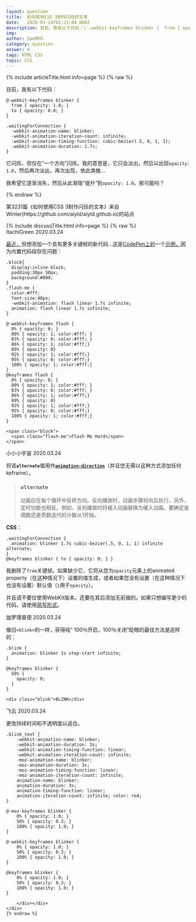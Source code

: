 ```yaml
---
layout: question
title:  如何使用CSS 3制作闪烁的文本
date:   2020-03-24T02:21:04.000Z
description: 目前，我有以下代码：\`-webkit-keyframes blinker {  from { opacity  1.0; }  to { opac...
img: 
author: Sam神乐
category: question
answer: 4
tags: HTML CSS
topic: CSS
---
```

<div class="article-root">
  <div class="article">
    {% include articleTitle.html info=page %}
    {% raw %}
    <div class="article-content"><p><font style="vertical-align: inherit;"><font style="vertical-align: inherit;">目前，我有以下代码：</font></font></p>

<pre><code>@-webkit-keyframes blinker {<font></font>
  from { opacity: 1.0; }<font></font>
  to { opacity: 0.0; }<font></font>
}<font></font>
<font></font>
.waitingForConnection {<font></font>
  -webkit-animation-name: blinker;<font></font>
  -webkit-animation-iteration-count: infinite;<font></font>
  -webkit-animation-timing-function: cubic-bezier(.5, 0, 1, 1);<font></font>
  -webkit-animation-duration: 1.7s;<font></font>
}<font></font>
</code></pre>

<p><font style="vertical-align: inherit;"><font style="vertical-align: inherit;">它闪烁，但仅在“一个方向”闪烁。</font><font style="vertical-align: inherit;">我的意思是，它只会淡出，然后以出现</font></font><code>opacity: 1.0</code><font style="vertical-align: inherit;"><font style="vertical-align: inherit;">，然后再次淡出，再次出现，依此类推...</font></font></p>

<p><font style="vertical-align: inherit;"><font style="vertical-align: inherit;">我希望它逐渐消失，然后从此渐隐“提升”到</font></font><code>opacity: 1.0</code><font style="vertical-align: inherit;"><font style="vertical-align: inherit;">。</font><font style="vertical-align: inherit;">那可能吗？</font></font></p></div>
    {% endraw %}
  </div>
  <p class="winter_mark">第3231篇《如何使用CSS 3制作闪烁的文本》来自Winter(https://github.com/aiyld/aiyld.github.io)的站点</p>
  <div class="discuss-wrapper">
    {% include discussTitle.html info=page %}
    {% raw %}
    <div class="discuss-list">
    <div class="discuss-item">
        <div class="discuss-parent">
          <div class="discuss-meta">
            <span class="discuss-user">ItachiGreen</span>
            <span class="discuss-time">2020.03.24</span>
          </div>
          <div class="discuss-comment"><p><font style="vertical-align: inherit;"></font><a href="https://codepen.io/anon/pen/OoyPvv" rel="nofollow noreferrer"><font style="vertical-align: inherit;"><font style="vertical-align: inherit;">最近，</font></font></a><font style="vertical-align: inherit;"><font style="vertical-align: inherit;">但想添加一个具有更多关键帧的新代码...这是</font><a href="https://codepen.io/anon/pen/OoyPvv" rel="nofollow noreferrer"><font style="vertical-align: inherit;">CodePen上的</font></a><font style="vertical-align: inherit;">一个</font><a href="https://codepen.io/anon/pen/OoyPvv" rel="nofollow noreferrer"><font style="vertical-align: inherit;">示例，</font></a><font style="vertical-align: inherit;">因为内置代码段存在问题：</font></font></p>

<p></p><div class="snippet" data-lang="js" data-hide="false" data-console="true" data-babel="false">
<div class="snippet-code">
<pre class="snippet-code-css lang-css prettyprint-override"><code>.block{<font></font>
  display:inline-block;<font></font>
  padding:30px 50px;<font></font>
  background:#000;<font></font>
}<font></font>
.flash-me {<font></font>
  color:#fff;<font></font>
  font-size:40px;<font></font>
  -webkit-animation: flash linear 1.7s infinite;<font></font>
  animation: flash linear 1.7s infinite;<font></font>
}<font></font>
<font></font>
@-webkit-keyframes flash {<font></font>
  0% { opacity: 0; } <font></font>
  80% { opacity: 1; color:#fff; } <font></font>
  83% { opacity: 0; color:#fff; } <font></font>
  86% { opacity: 1; color:#fff;}  <font></font>
  89% { opacity: 0} <font></font>
  92% { opacity: 1; color:#fff;} <font></font>
  95% { opacity: 0; color:#fff;}<font></font>
  100% { opacity: 1; color:#fff;}<font></font>
}<font></font>
@keyframes flash {<font></font>
  0% { opacity: 0; } <font></font>
  80% { opacity: 1; color:#fff; } <font></font>
  83% { opacity: 0; color:#fff; } <font></font>
  86% { opacity: 1; color:#fff;}  <font></font>
  89% { opacity: 0} <font></font>
  92% { opacity: 1; color:#fff;} <font></font>
  95% { opacity: 0; color:#fff;}<font></font>
  100% { opacity: 1; color:#fff;}<font></font>
}</code></pre>
<pre class="snippet-code-html lang-html prettyprint-override"><code>&lt;span class="block"&gt;<font></font>
  &lt;span class="flash-me"&gt;Flash Me Hard&lt;/span&gt;<font></font>
&lt;/span&gt;</code></pre>
</div>
</div>
<p></p></div>
        </div></div><div class="discuss-item">
        <div class="discuss-parent">
          <div class="discuss-meta">
            <span class="discuss-user">小小小宇宙</span>
            <span class="discuss-time">2020.03.24</span>
          </div>
          <div class="discuss-comment"><p><font style="vertical-align: inherit;"><font style="vertical-align: inherit;">将该</font></font><strong><code>alternate</code></strong><font style="vertical-align: inherit;"><font style="vertical-align: inherit;">值用作</font></font><a href="https://developer.mozilla.org/en-US/docs/CSS/animation-direction"><strong><code>animation-direction</code></strong></a><font style="vertical-align: inherit;"><font style="vertical-align: inherit;">（并且您无需以这种方式添加任何keframe）。</font></font></p>

<blockquote>
  <h3><code>alternate</code></h3>
  
  <p><font style="vertical-align: inherit;"><font style="vertical-align: inherit;">动画应在每个循环中反转方向。</font><font style="vertical-align: inherit;">反向播放时，动画步骤将向后执行。</font><font style="vertical-align: inherit;">另外，定时功能也相反。</font><font style="vertical-align: inherit;">例如，反向播放时将缓入动画替换为缓入动画。</font><font style="vertical-align: inherit;">要确定是偶数还是奇数迭代的计数从1开始。</font></font></p>
</blockquote>

<p><strong><font style="vertical-align: inherit;"><font style="vertical-align: inherit;">CSS</font></font></strong><font style="vertical-align: inherit;"><font style="vertical-align: inherit;">：</font></font></p>

<pre><code>.waitingForConnection {<font></font>
  animation: blinker 1.7s cubic-bezier(.5, 0, 1, 1) infinite alternate;  <font></font>
}<font></font>
@keyframes blinker { to { opacity: 0; } }<font></font>
</code></pre>

<p><font style="vertical-align: inherit;"><font style="vertical-align: inherit;">我删除了</font></font><code>from</code><font style="vertical-align: inherit;"><font style="vertical-align: inherit;">关键帧。</font><font style="vertical-align: inherit;">如果缺少它，它将从您为</font></font><code>opacity</code><font style="vertical-align: inherit;"><font style="vertical-align: inherit;">元素上</font><font style="vertical-align: inherit;">的animated property（</font><font style="vertical-align: inherit;">在这种情况下）</font><font style="vertical-align: inherit;">设置的值生成</font><font style="vertical-align: inherit;">，或者如果您没有设置（在这种情况下也没有设置）默认值（</font></font><code>1</code><font style="vertical-align: inherit;"><font style="vertical-align: inherit;">用于</font></font><code>opacity</code><font style="vertical-align: inherit;"><font style="vertical-align: inherit;">）。</font></font></p>

<p><font style="vertical-align: inherit;"><font style="vertical-align: inherit;">并且请不要仅使用WebKit版本。</font><font style="vertical-align: inherit;">还要在其后添加无前缀的。</font><font style="vertical-align: inherit;">如果只想编写更少的代码，请使用</font></font><a href="https://developer.mozilla.org/en-US/docs/CSS/animation"><font style="vertical-align: inherit;"><font style="vertical-align: inherit;">简写形式</font></font></a><font style="vertical-align: inherit;"><font style="vertical-align: inherit;">。</font></font></p></div>
        </div></div><div class="discuss-item">
        <div class="discuss-parent">
          <div class="discuss-meta">
            <span class="discuss-user">伽罗理查德</span>
            <span class="discuss-time">2020.03.24</span>
          </div>
          <div class="discuss-comment"><p><font style="vertical-align: inherit;"><font style="vertical-align: inherit;">像旧</font></font><code>&lt;blink&gt;</code><font style="vertical-align: inherit;"><font style="vertical-align: inherit;">的一样</font><font style="vertical-align: inherit;">，获得纯“ 100％开启，100％关闭”眨眼的最佳方法</font><font style="vertical-align: inherit;">是这样的：</font></font></p>

<p></p><div class="snippet" data-lang="js" data-hide="false" data-console="true" data-babel="false">
<div class="snippet-code">
<pre class="snippet-code-css lang-css prettyprint-override"><code>.blink {<font></font>
  animation: blinker 1s step-start infinite;<font></font>
}<font></font>
<font></font>
@keyframes blinker {<font></font>
  50% {<font></font>
    opacity: 0;<font></font>
  }<font></font>
}</code></pre>
<pre class="snippet-code-html lang-html prettyprint-override"><code>&lt;div class="blink"&gt;BLINK&lt;/div&gt;</code></pre>
</div>
</div>
<p></p></div>
        </div></div><div class="discuss-item">
        <div class="discuss-parent">
          <div class="discuss-meta">
            <span class="discuss-user">飞云</span>
            <span class="discuss-time">2020.03.24</span>
          </div>
          <div class="discuss-comment"><p><font style="vertical-align: inherit;"><font style="vertical-align: inherit;">更改持续时间和不透明度以适合。</font></font></p>

<pre class="lang-css prettyprint-override"><code>.blink_text { <font></font>
    -webkit-animation-name: blinker;<font></font>
    -webkit-animation-duration: 3s;<font></font>
    -webkit-animation-timing-function: linear;<font></font>
    -webkit-animation-iteration-count: infinite;<font></font>
    -moz-animation-name: blinker;<font></font>
    -moz-animation-duration: 3s;<font></font>
    -moz-animation-timing-function: linear;<font></font>
    -moz-animation-iteration-count: infinite;<font></font>
    animation-name: blinker;<font></font>
    animation-duration: 3s;<font></font>
    animation-timing-function: linear; <font></font>
    animation-iteration-count: infinite; color: red; <font></font>
} <font></font>
<font></font>
@-moz-keyframes blinker {<font></font>
    0% { opacity: 1.0; }<font></font>
    50% { opacity: 0.3; }<font></font>
    100% { opacity: 1.0; } <font></font>
}<font></font>
<font></font>
@-webkit-keyframes blinker { <font></font>
    0% { opacity: 1.0; }<font></font>
    50% { opacity: 0.3; }<font></font>
    100% { opacity: 1.0; } <font></font>
} <font></font>
<font></font>
@keyframes blinker { <font></font>
    0% { opacity: 1.0; } <font></font>
    50% { opacity: 0.3; } <font></font>
    100% { opacity: 1.0; } <font></font>
}<font></font>
</code></pre></div>
        </div></div>
    </div>
    {% endraw %}
  </div>
<div>

